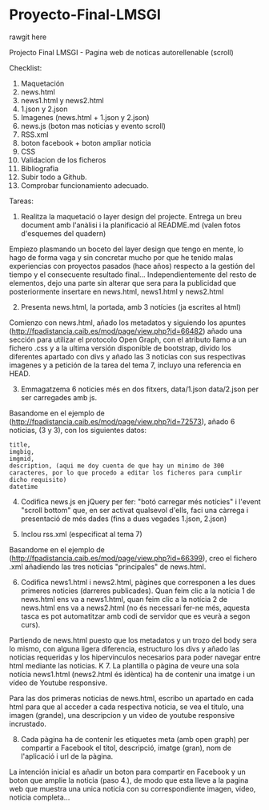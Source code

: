 ﻿# Proyecto-Final-LMSGI

rawgit here

Projecto Final LMSGI - Pagina web de noticas autorellenable (scroll)

Checklist:

1. Maquetación
2. news.html
3. news1.html y news2.html
4. 1.json y 2.json
5. Imagenes (news.html + 1.json y 2.json)
6. news.js (boton mas noticias y evento scroll)
7. RSS.xml
8. boton facebook + boton ampliar noticia
9. CSS
10. Validacion de los ficheros
11. Bibliografia
12. Subir todo a Github.
13. Comprobar funcionamiento adecuado.

Tareas:

1. Realitza la maquetació o layer design del projecte. Entrega un breu document amb l'anàlisi i la planificació al README.md (valen fotos d'esquemes del quadern)

Empiezo plasmando un boceto del layer design que tengo en mente, lo hago de forma vaga y sin concretar mucho por que he tenido malas experiencias con proyectos pasados (hace años) respecto a la gestión del tiempo y el consecuente resultado final...
Independientemente del resto de elementos, dejo una parte sin alterar que sera para la publicidad que posteriormente insertare en news.html, news1.html y news2.html

2. Presenta news.html, la portada, amb 3 notícies (ja escrites al html) 

Comienzo con news.html, añado los metadatos y siguiendo los apuntes (http://fpadistancia.caib.es/mod/page/view.php?id=66482) añado una sección para utilizar el protocolo Open Graph, con el atributo <link> llamo a un fichero .css y a la ultima versión disponible de bootstrap, divido los diferentes apartado con divs y añado las 3 noticias con sus respectivas imagenes y a petición de la tarea del tema 7, incluyo una referencia en HEAD.

3. Emmagatzema 6 noticies més en dos fitxers, data/1.json data/2.json per ser carregades amb js.

Basandome en el ejemplo de (http://fpadistancia.caib.es/mod/page/view.php?id=72573), añado 6 noticias, (3 y 3), con los siguientes datos:

	title, 
	imgbig, 
	imgmid,
	description, (aqui me doy cuenta de que hay un minimo de 300 caracteres, por lo que procedo a editar los ficheros para cumplir dicho requisito)
	datetime
	
4. Codifica news.js en jQuery per fer: "botó carregar més notícies" i l'event "scroll bottom" que, en ser activat qualsevol d'ells, faci una càrrega i presentació de més dades (fins a dues vegades 1.json, 2.json)

5. Inclou rss.xml (especificat al tema 7)

Basandome en el ejemplo de (http://fpadistancia.caib.es/mod/page/view.php?id=66399), creo el fichero .xml añadiendo las tres noticias "principales" de news.html.

6. Codifica news1.html i news2.html, pàgines que corresponen a les dues primeres noticies (darreres publicades). Quan feim clic a la notícia 1 de news.html ens va a news1.html, quan feim clic a la notícia 2 de news.html ens va a news2.html (no és necessari fer-ne més, aquesta tasca es pot automatitzar amb codi de servidor que es veurà a segon curs).

Partiendo de news.html puesto que los metadatos y un trozo del body sera lo mismo, con alguna ligera diferencia, estructuro los divs y añado las noticias requeridas y los hipervinculos necesarios para poder navegar entre html mediante las noticias.
K
7. La plantilla o pàgina de veure una sola notícia news1.html (news2.html és idèntica) ha de contenir una imatge i un vídeo de Youtube responsive. 

Para las dos primeras noticias de news.html, escribo un apartado en cada html para que al acceder a cada respectiva noticia, se vea el titulo, una imagen (grande), una descripcion y un video de youtube responsive incrustado.

8. Cada pàgina ha de contenir les etiquetes meta (amb open graph) per compartir a Facebook el títol, descripció, imatge (gran), nom de l'aplicació i url de la pàgina. 

La intención inicial es añadir un boton para compartir en Facebook y un boton que amplie la noticia (paso 4.), de modo que esta lleve a la pagina web que muestra una unica noticia con su correspondiente imagen, video, noticia completa...